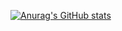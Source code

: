 [![Anurag's GitHub stats](https://github-readme-stats.vercel.app/api?username=Liscuri)](https://github.com/anuraghazra/github-readme-stats)
